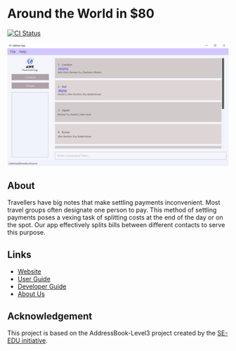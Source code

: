 # Around the World in $80
[![CI Status](https://github.com/AY2122S1-CS2103T-F13-1/tp/workflows/Java%20CI/badge.svg)](https://github.com/AY2122S1-CS2103T-F13-1/tp/actions)

![Ui](docs/images/Ui.png)

## About
Travellers have big notes that make settling payments inconvenient. Most travel groups often designate one person to pay. This method of settling payments poses a vexing task of splitting costs at the end of the day or on the spot. Our app effectively splits bills between different contacts to serve this purpose.

## Links
* [Website](https://ay2122s1-cs2103t-f13-1.github.io/tp)
* [User Guide](https://ay2122s1-cs2103t-f13-1.github.io/tp/UserGuide.html)
* [Developer Guide](https://ay2122s1-cs2103t-f13-1.github.io/tp/DeveloperGuide.html)
* [About Us](https://ay2122s1-cs2103t-f13-1.github.io/tp/AboutUs.html)

## Acknowledgement
This project is based on the AddressBook-Level3 project created by the [SE-EDU initiative](https://se-education.org).
